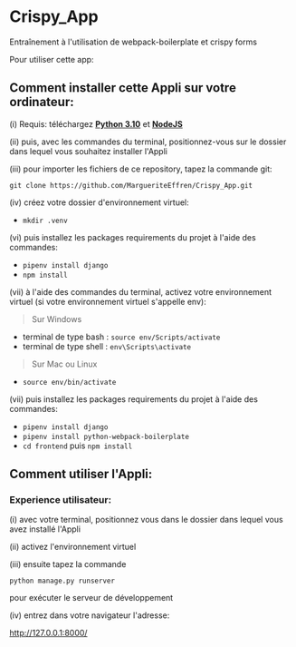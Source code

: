 # Crispy_App
Entraînement à l'utilisation de webpack-boilerplate et crispy forms

Pour utiliser cette app:



## Comment installer cette Appli sur votre ordinateur:
(i) Requis: téléchargez **[Python 3.10](https://www.python.org/downloads/)** et **[NodeJS](https://nodejs.org/fr/download/)**

(ii) puis, avec les commandes du terminal, positionnez-vous sur le dossier dans lequel vous souhaitez installer l'Appli

(iii) pour importer les fichiers de ce repository, tapez la commande git:

`git clone https://github.com/MargueriteEffren/Crispy_App.git`

(iv) créez votre dossier d'environnement virtuel:

- `mkdir .venv`

(vi) puis installez les packages requirements du projet à l'aide des commandes:

- `pipenv install django`
- `npm install`

(vii) à l'aide des commandes du terminal, activez votre environnement virtuel 
(si votre environnement virtuel s'appelle env):
> Sur Windows  
- terminal de type bash : `source env/Scripts/activate`
- terminal de type shell : `env\Scripts\activate`
  
> Sur Mac ou Linux
- `source env/bin/activate`

(vii) puis installez les packages requirements du projet à l'aide des commandes:

- `pipenv install django`
- `pipenv install python-webpack-boilerplate`
- `cd frontend` puis `npm install`


## Comment utiliser l'Appli:

### Experience utilisateur:

(i) avec votre terminal, positionnez vous dans le dossier dans lequel vous avez installé l'Appli

(ii) activez l'environnement virtuel

(iii) ensuite tapez la commande 

`python manage.py runserver`

pour exécuter le serveur de développement

(iv) entrez dans votre navigateur l'adresse:

http://127.0.0.1:8000/

